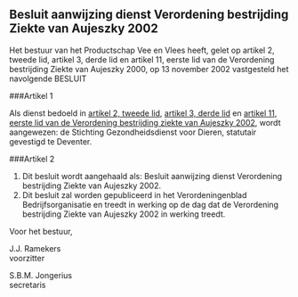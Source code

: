 <meta http-equiv='Content-Type' content='text/html; charset=utf-8' />

## Besluit aanwijzing dienst Verordening bestrijding Ziekte van Aujeszky 2002

Het bestuur van het Productschap Vee en Vlees heeft,
gelet op artikel 2, tweede lid, artikel 3, derde lid en artikel 11, eerste lid van de Verordening bestrijding Ziekte van Aujeszky 2000, 
op 13 november 2002 vastgesteld het navolgende BESLUIT 

###Artikel 1 

Als dienst bedoeld in [artikel 2, tweede lid](../../../../../../../../../../../pbo/verordening/bestrijding/ziekte/van/aujeszky/2002/BWBR0013880/README.md), [artikel 3, derde lid](../../../../../../../../../../../pbo/verordening/bestrijding/ziekte/van/aujeszky/2002/BWBR0013880/README.md) en [artikel 11, eerste lid van de Verordening bestrijding ziekte van Aujeszky 2002](../../../../../../../../../../../pbo/verordening/bestrijding/ziekte/van/aujeszky/2002/BWBR0013880/README.md), wordt aangewezen: de Stichting Gezondheidsdienst voor Dieren, statutair gevestigd te Deventer.

###Artikel 2 

1. Dit besluit wordt aangehaald als: Besluit aanwijzing dienst Verordening bestrijding Ziekte van Aujeszky 2002.
2. Dit besluit zal worden gepubliceerd in het Verordeningenblad Bedrijfsorganisatie en treedt in werking op de dag dat de Verordening bestrijding Ziekte van Aujeszky 2002 in werking treedt.

Voor het bestuur,

J.J. Ramekers  
voorzitter  

S.B.M. Jongerius  
secretaris   

